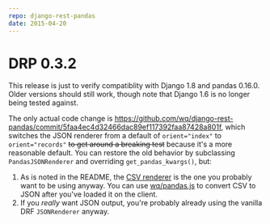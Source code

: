 ```yaml
---
repo: django-rest-pandas
date: 2015-04-20
---
```


# DRP 0.3.2

This release is just to verify compatiblity with Django 1.8 and pandas 0.16.0.  Older versions should still work, though note that Django 1.6 is no longer being tested against.

The only actual code change is https://github.com/wq/django-rest-pandas/commit/5faa4ec4d32466dac89ef117392faa87428a801f, which switches the JSON renderer from a default of `orient="index"` to `orient="records"` <strike>to get around a breaking test</strike> because it's a more reasonable default.  You can restore the old behavior by subclassing `PandasJSONRenderer` and overriding `get_pandas_kwargs()`, but:
1. As is noted in the README, the [CSV renderer](https://github.com/wq/django-rest-pandas#implementation-notes) is the one you probably want to be using anyway.  You can use [wq/pandas.js](https://github.com/wq/django-rest-pandas) to convert CSV to JSON after you've loaded it on the client.
2. If you _really_ want JSON output, you're probably already using the vanilla DRF `JSONRenderer` anyway.
